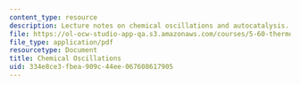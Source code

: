 ```yaml
---
content_type: resource
description: Lecture notes on chemical oscillations and autocatalysis.
file: https://ol-ocw-studio-app-qa.s3.amazonaws.com/courses/5-60-thermodynamics-kinetics-spring-2008/334e8ce3fbea909c44ee067608617905_lec_36.pdf
file_type: application/pdf
resourcetype: Document
title: Chemical Oscillations
uid: 334e8ce3-fbea-909c-44ee-067608617905
---
```

